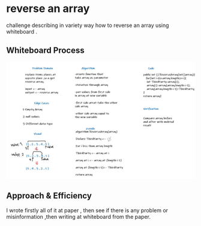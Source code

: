 # reverse an array
challenge  describing in variety way how to reverse 
an array using whiteboard .

## Whiteboard Process

![reverse-array png](./images/reverse-array.jpg)


## Approach & Efficiency
I wrote firstly all of it at paper , then see if 
there is any problem or misinformation ,then writing
at whiteboard from the paper.
